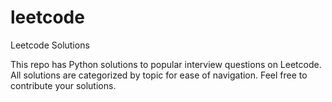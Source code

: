 # leetcode
Leetcode Solutions


This repo has Python solutions to popular interview questions on Leetcode.
All solutions are categorized by topic for ease of navigation.
Feel free to contribute your solutions.
